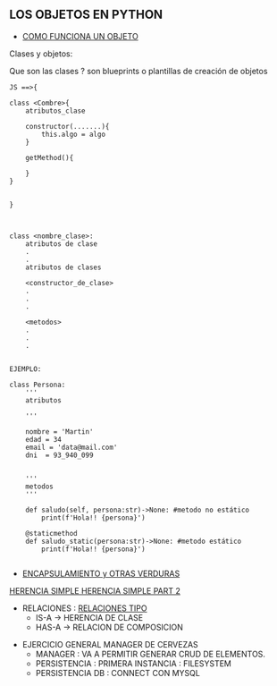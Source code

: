 LOS OBJETOS EN PYTHON
---
- [COMO FUNCIONA UN OBJETO ](https://www.digitalocean.com/community/tutorials/python-classes-objects
)

Clases y objetos: 

Que son las clases ? son blueprints o plantillas de creación de objetos


```
JS ==>{

class <Combre>{
    atributos_clase

    constructor(.......){
        this.algo = algo 
    }

    getMethod(){
        
    }
}


}



class <nombre_clase>:
    atributos de clase
    .
    .
    atributos de clases
    
    <constructor_de_clase>
    .
    .
    .

    <metodos>
    .
    .
    .


EJEMPLO:

class Persona:
    '''
    atributos
        
    '''

    nombre = 'Martin'
    edad = 34
    email = 'data@mail.com'
    dni  = 93_940_099


    '''
    metodos
    '''

    def saludo(self, persona:str)->None: #metodo no estático
        print(f'Hola!! {persona}')

    @staticmethod
    def saludo_static(persona:str)->None: #metodo estático
        print(f'Hola!! {persona}')
    

```


- [ENCAPSULAMIENTO y OTRAS VERDURAS](https://ellibrodepython.com/encapsulamiento-poo)


[HERENCIA SIMPLE ](https://pythones.net/herencia-simple-y-multiple-python-oop/#:~:text=La%20herencia%20simple%20tiene%20lugar,atributos%20de%20la%20clase%20padre.)
[HERENCIA SIMPLE PART 2](https://ellibrodepython.com/herencia-en-python)

* RELACIONES : [RELACIONES TIPO ](https://www.w3resource.com/java-tutorial/inheritance-composition-relationship.php)
    - IS-A -> HERENCIA DE CLASE
    - HAS-A -> RELACION DE COMPOSICION


- EJERCICIO GENERAL MANAGER DE CERVEZAS
    - MANAGER :  VA A PERMITIR GENERAR CRUD DE ELEMENTOS.
    - PERSISTENCIA : PRIMERA INSTANCIA : FILESYSTEM
    - PERSISTENCIA DB : CONNECT CON MYSQL